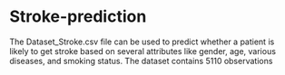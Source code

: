 # Stroke-prediction
The Dataset_Stroke.csv file can be used to predict whether a patient is likely to get stroke based on several attributes like gender, age, various diseases, and smoking status. The dataset contains 5110 observations
